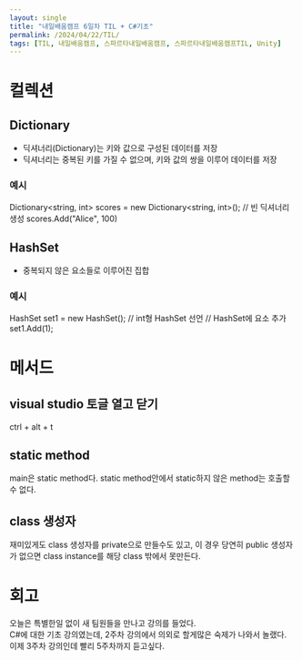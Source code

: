 ```yaml
---
layout: single
title: "내일배움캠프 6일차 TIL + C#기초"
permalink: /2024/04/22/TIL/
tags: [TIL, 내일배움캠프, 스파르타내일배움캠프, 스파르타내일배움캠프TIL, Unity]
---
```


# 컬렉션
## Dictionary
- 딕셔너리(Dictionary)는 키와 값으로 구성된 데이터를 저장
- 딕셔너리는 중복된 키를 가질 수 없으며, 키와 값의 쌍을 이루어 데이터를 저장
### 예시
  Dictionary<string, int> scores = new Dictionary<string, int>(); // 빈 딕셔너리 생성
  scores.Add("Alice", 100)

## HashSet
- 중복되지 않은 요소들로 이루어진 집합
### 예시
  HashSet<int> set1 = new HashSet<int>();  // int형 HashSet 선언
  // HashSet에 요소 추가
  set1.Add(1);

# 메서드
## visual studio 토글 열고 닫기
ctrl + alt + t

## static method
main은 static method다.
static method안에서 static하지 않은 method는 호출할 수 없다.

## class 생성자
재미있게도 class 생성자를 private으로 만들수도 있고, 이 경우 당연히 public 생성자가 없으면 class instance를 해당 class 밖에서 못만든다.

# 회고
오늘은 특별한일 없이 새 팀원들을 만나고 강의를 들었다.<br>
C#에 대한 기초 강의였는데, 2주차 강의에서 의외로 할게많은 숙제가 나와서 놀랬다.<br>
이제 3주차 강의인데 빨리 5주차까지 듣고싶다.
